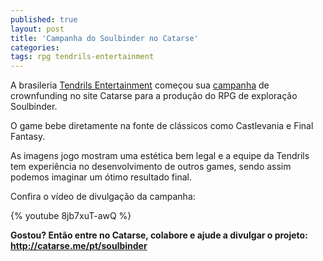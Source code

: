 ```yaml
---
published: true
layout: post
title: 'Campanha do Soulbinder no Catarse'
categories: 
tags: rpg tendrils-entertainment
---
```

 
A brasileria <a href="http://www.tendrils.com.br/">Tendrils Entertainment</a>
 come&#231;ou sua <a href="http://catarse.me/pt/soulbinder" target="_blank">campanha</a>
 de crownfunding no site Catarse para a produ&#231;&#227;o do RPG de explora&#231;&#227;o Soulbinder.
 
O game bebe diretamente na fonte de cl&#225;ssicos como Castlevania e Final Fantasy.
 

 
As imagens jogo mostram uma est&#233;tica bem legal e a equipe da Tendrils tem experi&#234;ncia no desenvolvimento de outros games, sendo assim podemos imaginar um &#243;timo resultado final.
 
Confira o v&#237;deo de divulga&#231;&#227;o da campanha:


{% youtube 8jb7xuT-awQ %}

<strong>Gostou? Ent&#227;o entre no Catarse, colabore e ajude a divulgar o projeto: <a href="http://catarse.me/pt/soulbinder">http://catarse.me/pt/soulbinder</a>
</strong>
